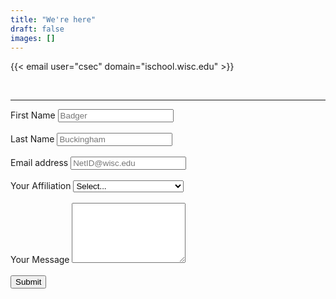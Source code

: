 ```yaml
---
title: "We're here"
draft: false
images: []
---
```


{{< email user="csec" domain="ischool.wisc.edu" >}}

<br />
<hr />
<script>
$("#choice").change(function () {
    if($(this).val() == "0") $(this).addClass("empty");
    else $(this).removeClass("empty")
});
$("#choice").change();
</script>
<style>
#choice option { color: black; }
.empty { color: gray; }
</style>
<form>
  <div class="form-group" style="text-align: left">
    <label for="exampleFormControlInput1">First Name</label>
    <input type="text" class="form-control" id="exampleFormControlInput1" placeholder="Badger" required>
  </div>
  <br />
  <div class="form-group" style="text-align: left">
    <label for="exampleFormControlInput1">Last Name</label>
    <input type="text" class="form-control" id="exampleFormControlInput1" placeholder="Buckingham" required>
  </div>
  <br />
  <div class="form-group" style="text-align: left">
    <label for="exampleFormControlInput1">Email address</label>
    <input type="email" class="form-control" id="exampleFormControlInput1" placeholder="NetID@wisc.edu" required>
  </div>
  <br />
  <div class="form-group" style="text-align: left">
    <label for="exampleFormControlSelect1">Your Affiliation</label>
    <select class="form-control" name="affiliation" id="choice" required>
      <option value="" selected disabled>Select...</option>
      <option>UW-Madison Student</option>
      <option>Non UW-Madison Student</option>
      <option>Sponsor</option>
      <option>Other</option>
    </select>
  </div>
  <br />
  <div class="form-group" style="text-align: left">
    <label for="exampleFormControlTextarea1">Your Message</label>
    <textarea class="form-control" id="exampleFormControlTextarea1" rows="6" required></textarea>
  </div>
  <br />
  <button class="btn btn-primary" action="submit">Submit</button>
</form>

